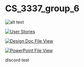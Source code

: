 # CS_3337_group_6
![alt text](https://www.silicon.co.uk/wp-content/uploads/2015/09/shutterstock_263822675.jpg)


[![User Stories](https://img.shields.io/badge/User%20Stories%20Sprint%201-Click%20Here%20to%20View-magenta.svg)](https://trello.com/b/NsIA4r5f/sprint-1)

[![Design Doc File View](https://img.shields.io/badge/Design%20Doc-Click%20Here%20to%20View-blue.svg)](https://docs.google.com/document/d/1Dr_1MZnL9rZPecDvHnS8ABgC-e1HvsKd/edit)

[![PowerPoint File View](https://img.shields.io/badge/Power%20Point%20Presentation-Click%20Here%20to%20View-orange.svg)]([https://docs.google.com/document/d/1Dr_1MZnL9rZPecDvHnS8ABgC-e1HvsKd/edit](https://csula-my.sharepoint.com/:p:/r/personal/ksanch183_calstatela_edu/Documents/group6Proposal.pptx?d=wfae219d55f694f218bf26f30ded1eb37&csf=1&web=1&e=pMQ3wl))

discord test
